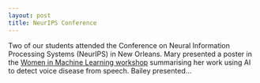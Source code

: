 ```yaml
---
layout: post
title: NeurIPS Conference
---
```


Two of our students attended the Conference on Neural Information Processing Systems (NeurIPS) in New Orleans. Mary presented a poster in the [Women in Machine Learning workshop](https://wimlworkshop.org/2022-wiml-workshop/) summarising her work using AI to detect voice disease from speech. Bailey presented...

<!-- 
<table>
  <tr>
    <th><img  src="/images/WiML1.jpg" style="max-width: 95%;"></th>
    <th><img  src="/images/NeurIPS.JPEG" style="max-width: 95%;"></th>
  </tr>
</table> -->
